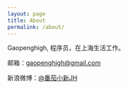 ```yaml
---
layout: page
title: About
permalink: /about/
---
```


Gaopenghigh, 程序员，在上海生活工作。

邮箱：gaopenghigh@gmail.com

新浪微博：[@番茄小新JH](http://weibo.com/jh27)

